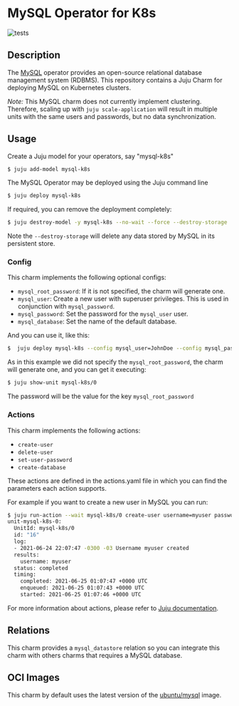 # MySQL Operator for K8s

![tests](https://github.com/canonical/mysql-operator/actions/workflows/run-tests.yaml/badge.svg)

## Description

The [MySQL](https://www.mysql.com/) operator provides an open-source relational database management system (RDBMS). This repository contains a Juju Charm for deploying MySQL on Kubernetes clusters.

*Note:* This MySQL charm does not currently implement clustering.
Therefore, scaling up with `juju scale-application` will result in multiple units with the same users and passwords, but no data synchronization.

## Usage

Create a Juju model for your operators, say "mysql-k8s"

```bash
$ juju add-model mysql-k8s
```

The MySQL Operator may be deployed using the Juju command line

```bash
$ juju deploy mysql-k8s
```

If required, you can remove the deployment completely:

```bash
$ juju destroy-model -y mysql-k8s --no-wait --force --destroy-storage
```
Note the `--destroy-storage` will delete any data stored by MySQL in its persistent store.

### Config

This charm implements the following optional configs:

- `mysql_root_password`: If it is not specified, the charm will generate one.
- `mysql_user`: Create a new user with superuser privileges. This is used in conjunction with `mysql_password`.
- `mysql_password`: Set the password for the `mysql_user` user.
- `mysql_database`: Set the name of the default database.

And you can use it, like this:

```bash
$  juju deploy mysql-k8s --config mysql_user=JohnDoe --config mysql_password=SuperSecretUserPassword --config mysql_database=default_database
```

As in this example we did not specify the `mysql_root_password`, the charm will generate one, and you can get it executing:


```bash
$ juju show-unit mysql-k8s/0
```

The password will be the value for the key `mysql_root_password`


### Actions

This charm implements the following actions:

- `create-user`
- `delete-user`
- `set-user-password`
- `create-database`


These actions are defined in the actions.yaml file in which you can find the parameters each action supports.

For example if you want to create a new user in MySQL you can run:

```bash
$ juju run-action --wait mysql-k8s/0 create-user username=myuser password=SuperSecretPassword
unit-mysql-k8s-0:
  UnitId: mysql-k8s/0
  id: "16"
  log:
  - 2021-06-24 22:07:47 -0300 -03 Username myuser created
  results:
    username: myuser
  status: completed
  timing:
    completed: 2021-06-25 01:07:47 +0000 UTC
    enqueued: 2021-06-25 01:07:43 +0000 UTC
    started: 2021-06-25 01:07:46 +0000 UTC
```

For more information about actions, please refer to [Juju documentation](https://juju.is/docs/olm/working-with-actions).


## Relations

This charm provides a `mysql_datastore` relation so you can integrate this charm with others charms that requires a MySQL database.


## OCI Images

This charm by default uses the latest version of the [ubuntu/mysql](https://hub.docker.com/r/ubuntu/prometheus) image.

